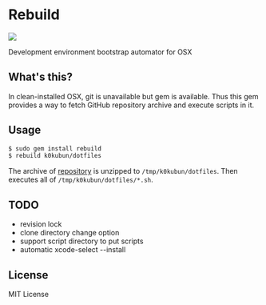 # Rebuild

![](http://pic.k0kubun.com/EccWEeglRnobUo4.gif)

Development environment bootstrap automator for OSX

## What's this?

In clean-installed OSX, git is unavailable but gem is available.
Thus this gem provides a way to fetch GitHub repository archive and execute scripts in it.

## Usage

```bash
$ sudo gem install rebuild
$ rebuild k0kubun/dotfiles
```

The archive of [repository](https://github.com/k0kubun/dotfiles) is unzipped to `/tmp/k0kubun/dotfiles`.
Then executes all of `/tmp/k0kubun/dotfiles/*.sh`.

## TODO

- revision lock
- clone directory change option
- support script directory to put scripts
- automatic xcode-select --install

## License

MIT License
